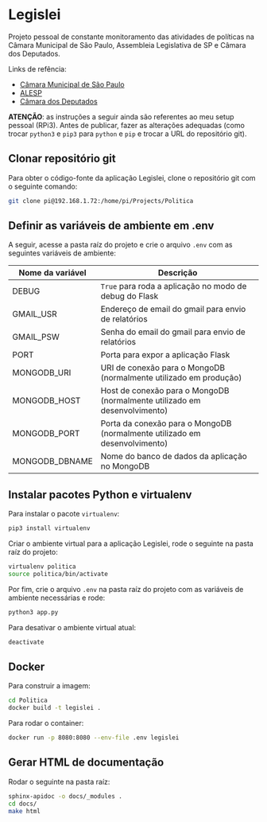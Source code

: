 # Legislei

Projeto pessoal de constante monitoramento das atividades de políticas na Câmara Municipal de São Paulo, Assembleia Legislativa de SP e Câmara dos Deputados.

Links de refência:

* [Câmara Municipal de São Paulo](http://www.saopaulo.sp.leg.br/transparencia/dados-abertos/dados-disponibilizados-em-formato-aberto/)
* [ALESP](https://www.al.sp.gov.br/dados-abertos/)
* [Câmara dos Deputados](https://dadosabertos.camara.leg.br/swagger/api.html)

**ATENÇÃO**: as instruções a seguir ainda são referentes ao meu setup pessoal (RPi3). Antes de publicar, fazer as alterações adequadas (como trocar `python3` e `pip3` para `python` e `pip` e trocar a URL do repositório git).

## Clonar repositório git

Para obter o código-fonte da aplicação Legislei, clone o repositório git com o seguinte comando:

```Bash
git clone pi@192.168.1.72:/home/pi/Projects/Politica
```

## Definir as variáveis de ambiente em \.env

A seguir, acesse a pasta raíz do projeto e crie o arquivo `.env` com as seguintes variáveis de ambiente:

| Nome da variável | Descrição |
| ---------------- | --------- |
| DEBUG | `True` para roda a aplicação no modo de debug do Flask |
| GMAIL_USR | Endereço de email do gmail para envio de relatórios |
| GMAIL_PSW | Senha do email do gmail para envio de relatórios |
| PORT | Porta para expor a aplicação Flask |
| MONGODB_URI | URI de conexão para o MongoDB (normalmente utilizado em produção) |
| MONGODB_HOST | Host de conexão para o MongoDB (normalmente utilizado em desenvolvimento) |
| MONGODB_PORT | Porta da conexão para o MongoDB (normalmente utilizado em desenvolvimento) |
| MONGODB_DBNAME | Nome do banco de dados da aplicação no MongoDB |

## Instalar pacotes Python e virtualenv

Para instalar o pacote `virtualenv`:

```Bash
pip3 install virtualenv
```

Criar o ambiente virtual para a aplicação Legislei, rode o seguinte na pasta raíz do projeto:

```Bash
virtualenv politica
source politica/bin/activate
```

Por fim, crie o arquivo `.env` na pasta raíz do projeto com as variáveis de ambiente necessárias e rode:

```Bash
python3 app.py
```

Para desativar o ambiente virtual atual:

```Bash
deactivate
```

## Docker

Para construir a imagem:

```Bash
cd Politica
docker build -t legislei .
```

Para rodar o container:

```Bash
docker run -p 8080:8080 --env-file .env legislei
```

## Gerar HTML de documentação

Rodar o seguinte na pasta raíz:

```Bash
sphinx-apidoc -o docs/_modules .
cd docs/
make html
```
